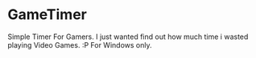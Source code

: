 # GameTimer
Simple Timer For Gamers.
I just wanted find out how much time i wasted playing Video Games. :P
For Windows only.
